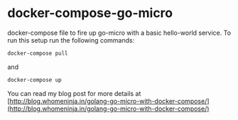 # docker-compose-go-micro
docker-compose file to fire up go-micro with a basic hello-world service.
 To run this setup run the following commands:
 ```sh
 docker-compose pull
 ```
 and 
 ```sh
 docker-compose up
 ```
You can read my blog post for more details at 
[http://blog.whomeninja.in/golang-go-micro-with-docker-compose/](http://blog.whomeninja.in/golang-go-micro-with-docker-compose/)
